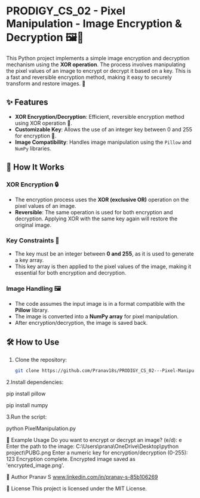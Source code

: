 # PRODIGY_CS_02 - Pixel Manipulation - Image Encryption & Decryption 🖼️🔐

This Python project implements a simple image encryption and decryption mechanism using the **XOR operation**. The process involves manipulating the pixel values of an image to encrypt or decrypt it based on a key. This is a fast and reversible encryption method, making it easy to securely transform and restore images. 📸

## ✨ Features

- **XOR Encryption/Decryption**: Efficient, reversible encryption method using XOR operation 🔄.
- **Customizable Key**: Allows the use of an integer key between 0 and 255 for encryption 🔑.
- **Image Compatibility**: Handles image manipulation using the `Pillow` and `NumPy` libraries.

## 🚀 How It Works

### XOR Encryption 🔒

- The encryption process uses the **XOR (exclusive OR)** operation on the pixel values of an image.
- **Reversible**: The same operation is used for both encryption and decryption. Applying XOR with the same key again will restore the original image.

### Key Constraints 🔑

- The key must be an integer between **0 and 255**, as it is used to generate a key array.
- This key array is then applied to the pixel values of the image, making it essential for both encryption and decryption.

### Image Handling 🖼️

- The code assumes the input image is in a format compatible with the **Pillow** library.
- The image is converted into a **NumPy array** for pixel manipulation.
- After encryption/decryption, the image is saved back.

## 🛠️ How to Use

1. Clone the repository:
   ```bash
   git clone https://github.com/Pranav18s/PRODIGY_CS_02---Pixel-Manipulation.git
   
2.Install dependencies:

pip install pillow

pip install numpy

3.Run the script:

python PixelManipulation.py


🔑 Example Usage
Do you want to encrypt or decrypt an image? (e/d): e
Enter the path to the image: C:\Users\prana\OneDrive\Desktop\python project\PUBG.png
Enter a numeric key for encryption/decryption (0-255): 123
Encryption complete. Encrypted image saved as 'encrypted_image.png'.

👤 Author
Pranav S
www.linkedin.com/in/pranav-s-85b106269

📄 License
This project is licensed under the MIT License.
